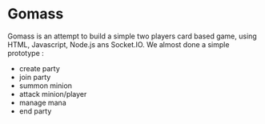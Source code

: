 Gomass
======

Gomass is an attempt to build a simple two players card based game, using HTML, Javascript, Node.js ans Socket.IO.
We almost done a simple prototype :
- create party
- join party
- summon minion
- attack minion/player
- manage mana
- end party

